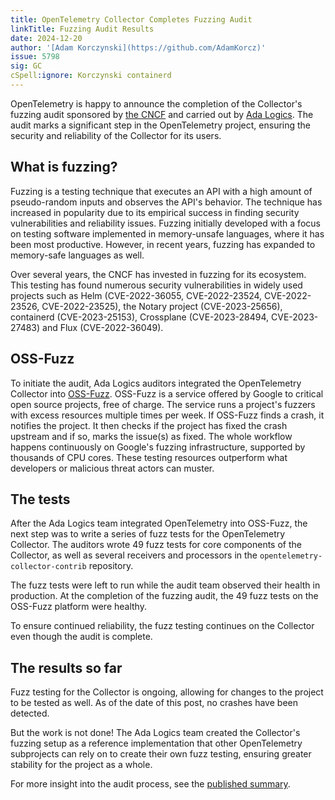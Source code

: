 ```yaml
---
title: OpenTelemetry Collector Completes Fuzzing Audit
linkTitle: Fuzzing Audit Results
date: 2024-12-20
author: '[Adam Korczynski](https://github.com/AdamKorcz)'
issue: 5798
sig: GC
cSpell:ignore: Korczynski containerd
---
```


OpenTelemetry is happy to announce the completion of the Collector's fuzzing
audit sponsored by [the CNCF](https://www.cncf.io/) and carried out by
[Ada Logics](https://adalogics.com/). The audit marks a significant step in the
OpenTelemetry project, ensuring the security and reliability of the Collector
for its users.

## What is fuzzing?

Fuzzing is a testing technique that executes an API with a high amount of
pseudo-random inputs and observes the API's behavior. The technique has
increased in popularity due to its empirical success in finding security
vulnerabilities and reliability issues. Fuzzing initially developed with a focus
on testing software implemented in memory-unsafe languages, where it has been
most productive. However, in recent years, fuzzing has expanded to memory-safe
languages as well.

Over several years, the CNCF has invested in fuzzing for its ecosystem. This
testing has found numerous security vulnerabilities in widely used projects such
as Helm (CVE-2022-36055, CVE-2022-23524, CVE-2022-23526, CVE-2022-23525), the
Notary project (CVE-2023-25656), containerd (CVE-2023-25153), Crossplane
(CVE-2023-28494, CVE-2023-27483) and Flux (CVE-2022-36049).

## OSS-Fuzz

To initiate the audit, Ada Logics auditors integrated the OpenTelemetry
Collector into [OSS-Fuzz](https://github.com/google/oss-fuzz). OSS-Fuzz is a
service offered by Google to critical open source projects, free of charge. The
service runs a project's fuzzers with excess resources multiple times per week.
If OSS-Fuzz finds a crash, it notifies the project. It then checks if the
project has fixed the crash upstream and if so, marks the issue(s) as fixed. The
whole workflow happens continuously on Google's fuzzing infrastructure,
supported by thousands of CPU cores. These testing resources outperform what
developers or malicious threat actors can muster.

## The tests

After the Ada Logics team integrated OpenTelemetry into OSS-Fuzz, the next step
was to write a series of fuzz tests for the OpenTelemetry Collector. The
auditors wrote 49 fuzz tests for core components of the Collector, as well as
several receivers and processors in the `opentelemetry-collector-contrib`
repository.

The fuzz tests were left to run while the audit team observed their health in
production. At the completion of the fuzzing audit, the 49 fuzz tests on the
OSS-Fuzz platform were healthy.

To ensure continued reliability, the fuzz testing continues on the Collector
even though the audit is complete.

## The results so far

Fuzz testing for the Collector is ongoing, allowing for changes to the project
to be tested as well. As of the date of this post, no crashes have been
detected.

But the work is not done! The Ada Logics team created the Collector's fuzzing
setup as a reference implementation that other OpenTelemetry subprojects can
rely on to create their own fuzz testing, ensuring greater stability for the
project as a whole.

For more insight into the audit process, see the
[published summary](https://github.com/open-telemetry/community/blob/main/reports/ADA_Logics-collector-fuzzing-audit-2024.pdf).
